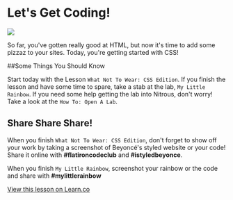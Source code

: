 # Let's Get Coding!

<img src="https://s3.amazonaws.com/after-school-assets/typing-fast.gif">

So far, you've gotten really good at HTML, but now it's time to add some pizzaz to your sites. Today, you're getting started with CSS!


##Some Things You Should Know

Start today with the Lesson `What Not To Wear: CSS Edition`. If you finish the lesson and have some time to spare, take a stab at the lab, `My Little Rainbow`. If you need some help getting the lab into Nitrous, don't worry! Take a look at the `How To: Open A Lab`.

## Share Share Share!

When you finish `What Not To Wear: CSS Edition`, don't forget to show off your work by taking a screenshot of Beyoncé's styled website or your code! Share it online with **\#flatironcodeclub** and **\#istyledbeyonce**. 

When you finish `My Little Rainbow`, screenshot your rainbow or the code and share with **\#mylittlerainbow**

<a href='https://learn.co/lessons/hs-coding-club-lesson3-intro' data-visibility='hidden'>View this lesson on Learn.co</a>
